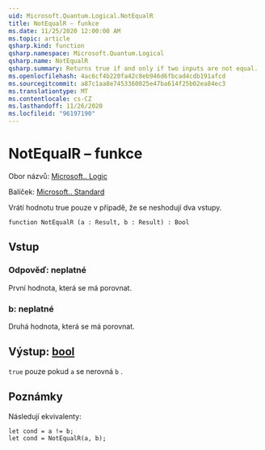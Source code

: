 ```yaml
---
uid: Microsoft.Quantum.Logical.NotEqualR
title: NotEqualR – funkce
ms.date: 11/25/2020 12:00:00 AM
ms.topic: article
qsharp.kind: function
qsharp.namespace: Microsoft.Quantum.Logical
qsharp.name: NotEqualR
qsharp.summary: Returns true if and only if two inputs are not equal.
ms.openlocfilehash: 4ac6cf4b220fa42c8eb946d6fbcad4cdb191afcd
ms.sourcegitcommit: a87c1aa8e7453360025e47ba614f25b02ea84ec3
ms.translationtype: MT
ms.contentlocale: cs-CZ
ms.lasthandoff: 11/26/2020
ms.locfileid: "96197190"
---
```

# <a name="notequalr-function"></a>NotEqualR – funkce

Obor názvů: [Microsoft.. Logic](xref:Microsoft.Quantum.Logical)

Balíček: [Microsoft.. Standard](https://nuget.org/packages/Microsoft.Quantum.Standard)


Vrátí hodnotu true pouze v případě, že se neshodují dva vstupy.

```qsharp
function NotEqualR (a : Result, b : Result) : Bool
```


## <a name="input"></a>Vstup

### <a name="a--__invalidresult__"></a>Odpověď: __neplatné <Result>__

První hodnota, která se má porovnat.


### <a name="b--__invalidresult__"></a>b: __neplatné <Result>__

Druhá hodnota, která se má porovnat.



## <a name="output--bool"></a>Výstup: [bool](xref:microsoft.quantum.lang-ref.bool)

`true` pouze pokud `a` se nerovná `b` .

## <a name="remarks"></a>Poznámky

Následují ekvivalenty:

```Q#
let cond = a != b;
let cond = NotEqualR(a, b);
```